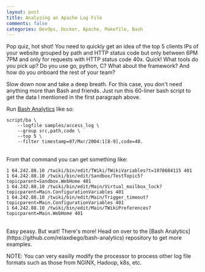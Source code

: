 ```yaml
---
layout: post
title: Analyzing an Apache Log File
comments: false
categories: DevOps, Docker, Apache, Makefile, Bash
---
```


Pop quiz, hot shot! You need to quickly get an idea of the top 5 clients IPs
of your website grouped by path and HTTP status code but only between 6PM
7PM and only for requests with HTTP status code 40x. Quick! What tools do
you pick up? Do you use go, python, C? What about the framework? And how do
you onboard the rest of your team?

Slow down now and take a deep breath. For this case, you don't need
anything more than Bash and friends. Just run this 60-liner bash script
to get the data I mentioned in the first paragraph above.

Run [Bash Analytics](https://github.com/relaxdiego/bash-analytics) like so:

```
script/ba \
    --logfile samples/access_log \
    --group src,path,code \
    --top 5 \
    --filter timestamp=07/Mar/2004:1[8-9],code=40.
```

<br/>
From that command you can get something like:

```
1 64.242.88.10 /twiki/bin/edit/TWiki/TWikiVariables?t=1078684115 401
1 64.242.88.10 /twiki/bin/edit/Sandbox/TestTopic5?topicparent=Sandbox.WebHome 401
1 64.242.88.10 /twiki/bin/edit/Main/Virtual_mailbox_lock?topicparent=Main.ConfigurationVariables 401
1 64.242.88.10 /twiki/bin/edit/Main/Trigger_timeout?topicparent=Main.ConfigurationVariables 401
1 64.242.88.10 /twiki/bin/edit/Main/TWikiPreferences?topicparent=Main.WebHome 401
```

<br/>
Easy peasy. But wait! There's more! Head on over to the 
[Bash Analytics](https://github.com/relaxdiego/bash-analytics) repository
to get more examples.

NOTE: You can very easilly modify the processor to process other log file formats
such as those from NGINX, Hadoop, k8s, etc.

